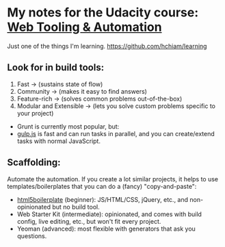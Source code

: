 # My notes for the Udacity course: [Web Tooling & Automation](https://classroom.udacity.com/courses/ud892)

Just one of the things I'm learning. https://github.com/hchiam/learning

## Look for in build tools:

1. Fast -> (sustains state of flow)
2. Community -> (makes it easy to find answers)
3. Feature-rich -> (solves common problems out-of-the-box)
4. Modular and Extensible -> (lets you solve custom problems specific to your project)

- Grunt is currently most popular, but:
- [gulp.js](https://github.com/hchiam/learning-gulp) is fast and can run tasks in parallel, and you can create/extend tasks with normal JavaScript.

## Scaffolding:

Automate the automation. If you create a lot similar projects, it helps to use templates/boilerplates that you can do a (fancy) "copy-and-paste":

- [html5boilerplate](https://github.com/h5bp/html5-boilerplate) (beginner): JS/HTML/CSS, jQuery, etc., and non-opinionated but no build tool.
- Web Starter Kit (intermediate): opinionated, and comes with build config, live editing, etc., but won't fit every project.
- Yeoman (advanced): most flexible with generators that ask you questions.
